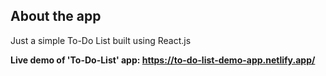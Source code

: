 ## About the app

Just a simple To-Do List built using React.js

<b>Live demo of 'To-Do-List' app<b>: https://to-do-list-demo-app.netlify.app/
